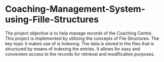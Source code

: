 # Coaching-Management-System-using-Fille-Structures
The project objective is to help manage records of the Coaching Centre. This project is implemented by utilizing the concepts of File Structures. The key topic it makes use of is Indexing. The data is stored in the files that is structured by means of indexing the entries. It allows for easy and convenient access to the records for retrieval and modification purposes.
